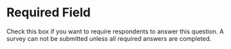 # Required Field 
Check this box if you want to require respondents to answer this question.  A survey can not be submitted unless all required answers are completed. 